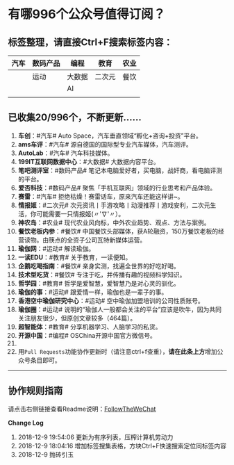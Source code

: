 # 有哪996个公众号值得订阅？

## 标签整理，请直接Ctrl+F搜索标签内容：

| 汽车 | 数码产品 | 编程   | 教育   | 农业 |
| ---- | -------- | ------ | ------ | ---- |
|      | 运动     | 大数据 | 二次元 | 餐饮 |
|      |          | AI     |        |      |
|      |          |        |        |      |



## 已收集20/996个，不断更新……

1. **车创**：#汽车# Auto Space，汽车垂直领域“孵化+咨询+投资”平台。
1. **ams车评**：#汽车# 源自德国的国际型专业汽车媒体，汽车测评。
1. **AutoLab**：#汽车# 汽车科技媒体。
1. **199IT互联网数据中心**：#大数据# 大数据内容平台。
1. **笔吧测评室**：#数码产品# 笔记本电脑爱好者，买电脑，战奸商，看电脑评测的平台。
1. **爱否科技**：#数码产品# 聚焦「手机互联网」领域的行业思考和产品体验。
1. **赛雷**：#汽车# 拒绝枯燥！赛雷话车，原来汽车还能这样讲~。
1. **情报姬**：#二次元# 次元资讯丨手游攻略丨动漫推荐丨游戏安利，二次元生活，你可能需要一只情报姬(〃'∇'〃）。
1. **神农岛**：#农业# 现代农业风向标，中外农业趋势、观点、方法与案例。
1. **餐饮老板内参**：#餐饮# 中国餐饮头部媒体，获A轮融资，150万餐饮老板的经营读物。由筷点的全资子公司瓦特新媒体运营。
1. **瑜伽网**：#运动# 解读瑜伽。
1. **一读EDU**：#教育# 关于教育，一读便知。
1. **企鹅吃喝指南**：#餐饮# 亲身实测，找遍全世界的好吃好喝。
1. **技术型吃货**：#餐饮# 专注于吃，并传播有趣的视频科学知识。
1. **哲学园**：#教育# 哲学是爱智慧，爱智慧乃是对心灵的驯化。
1. **瑜伽的事**：#运动# 跟爱情一样，瑜伽也是一辈子的事。
1. **香港空中瑜伽研究中心**：#运动# 空中瑜伽加盟培训的公司性质账号。
1. **瑜伽圈**：#运动# 说明的“瑜伽人一般都会关注的平台”应该是吹牛，因为共同关注朋友很少，但原创文章较多（464篇）。
1. **超智能体**：#教育# 分享机器学习、人脑学习的私货。
1. **开源中国**：#编程#  OSChina开源中国官方微信号。
1. 
1. 用`Pull Requests`功能协作更新时（请注意ctrl+f查重），**请在此条上方**增加公众号条目即可。

---

## 协作规则指南

请点击右侧链接查看Readme说明：[FollowTheWeChat](https://github.com/lirenchong/FollowTheWeChat)

**Change Log**

1. 2018-12-9 19:54:06 更新为有序列表，压榨计算机劳动力
1. 2018-12-9 18:04:16 增加标签搜集表格，方块Ctrl+F快速搜索定位同标签内容
1. 2018-12-9 抛砖引玉

